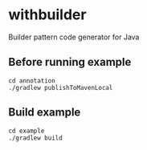 # withbuilder
Builder pattern code generator for Java

## Before running example
`cd annotation`    
`./gradlew publishToMavenLocal`

## Build example
`cd example`  
`./gradlew build`